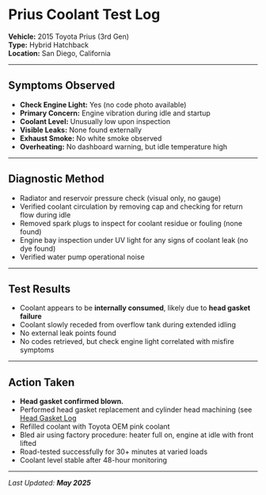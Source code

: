 # Prius Coolant Test Log

**Vehicle:** 2015 Toyota Prius (3rd Gen)  
**Type:** Hybrid Hatchback  
**Location:** San Diego, California

---

## Symptoms Observed

- **Check Engine Light:** Yes (no code photo available)  
- **Primary Concern:** Engine vibration during idle and startup  
- **Coolant Level:** Unusually low upon inspection  
- **Visible Leaks:** None found externally  
- **Exhaust Smoke:** No white smoke observed  
- **Overheating:** No dashboard warning, but idle temperature high

---

## Diagnostic Method

- Radiator and reservoir pressure check (visual only, no gauge)
- Verified coolant circulation by removing cap and checking for return flow during idle
- Removed spark plugs to inspect for coolant residue or fouling (none found)
- Engine bay inspection under UV light for any signs of coolant leak (no dye found)
- Verified water pump operational noise

---

## Test Results

- Coolant appears to be **internally consumed**, likely due to **head gasket failure**  
- Coolant slowly receded from overflow tank during extended idling  
- No external leak points found  
- No codes retrieved, but check engine light correlated with misfire symptoms  

---

## Action Taken

- **Head gasket confirmed blown.**  
- Performed head gasket replacement and cylinder head machining (see [Head Gasket Log](https://github.com/tnauckunas/multi-domain_field_repair_logs/blob/6961f3064bacb5c65b3acd6884991e02c634ae11/vehicle-repair/prius_head_gasket_log.md)
- Refilled coolant with Toyota OEM pink coolant  
- Bled air using factory procedure: heater full on, engine at idle with front lifted  
- Road-tested successfully for 30+ minutes at varied loads  
- Coolant level stable after 48-hour monitoring

---

_Last Updated: **May 2025**_
